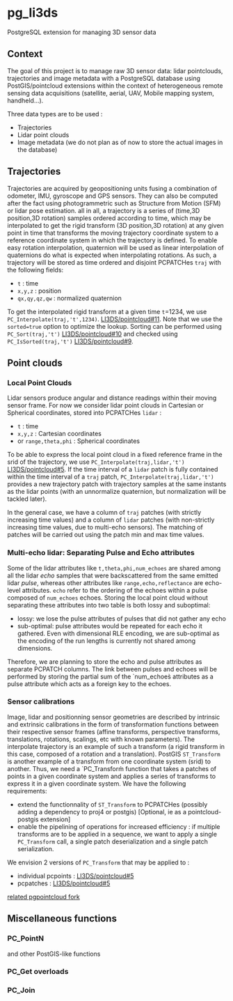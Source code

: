 # pg_li3ds
PostgreSQL extension for managing 3D sensor data

## Context
The goal of this project is to manage raw 3D sensor data: lidar pointclouds, trajectories and image metadata with a PostgreSQL database using PostGIS/pointcloud extensions within the context of heterogeneous remote sensing data acquisitions (satellite, aerial, UAV, Mobile mapping system, handheld...). 

Three data types are to be used :
- Trajectories
- Lidar point clouds
- Image metadata (we do not plan as of now to store the actual images in the database)

## Trajectories
Trajectories are acquired by geopositioning units fusing a combination of odometer, IMU, gyroscope and GPS sensors. They can also be computed after the fact using photogrammetric such as Structure from Motion (SFM) or lidar pose estimation.
all in all, a trajectory is a series of (time,3D position,3D rotation) samples ordered according to time, which may be interpolated to get the rigid transform (3D position,3D rotation) at any given point in time that transforms the moving trajectory coordinate system to a reference coordinate system in which the trajectory is defined. To enable easy rotation interpolation, quaternion will be used as linear interpolation of quaternions do what is expected when interpolating rotations.
As such, a trajectory will be stored as time ordered and disjoint PCPATCHes `traj` with the following fields:

- `t` : time
- `x,y,z` : position
- `qx,qy,qz,qw` : normalized quaternion

To get the interpolated rigid transform at a given time `t`=1234, we use `PC_Interpolate(traj,'t',1234)`. [LI3DS/pointcloud#11](https://github.com/LI3DS/pointcloud/issues/11). Note that we use the `sorted=true` option to optimize the lookup. Sorting can be performed using `PC_Sort(traj,'t')` [LI3DS/pointcloud#10](https://github.com/LI3DS/pointcloud/issues/10) and checked using `PC_IsSorted(traj,'t')` [LI3DS/pointcloud#9](https://github.com/LI3DS/pointcloud/issues/9).

## Point clouds

### Local Point Clouds
Lidar sensors produce angular and distance readings within their moving sensor frame. For now we consider lidar point clouds in Cartesian or Spherical coordinates, stored into PCPATCHes `lidar` :

- `t` : time
- `x,y,z` : Cartesian coordinates
- or `range,theta,phi` : Spherical coordinates

To be able to express the local point cloud in a fixed reference frame in the srid of the trajectory, we use `PC_Interpolate(traj,lidar,'t')`  [LI3DS/pointcloud#5](https://github.com/LI3DS/pointcloud/issues/5). If the time interval of a `lidar` patch is fully contained within the time interval of a `traj` patch, `PC_Interpolate(traj,lidar,'t')` provides a new trajectory patch with trajectory samples at the same instants as the lidar points (with an unnormalize quaternion, but normalization will be tackled later).

In the general case, we have a column of `traj` patches (with strictly increasing time values) and a column of `lidar` patches (with non-strictly increasing time values, due to multi-echo sensors). The matching of patches will be carried out using the patch min and max time values.

### Multi-echo lidar: Separating Pulse and Echo attributes
Some of the lidar attributes like `t,theta,phi,num_echoes` are shared among all the lidar *echo* samples that were backscattered from the same emitted lidar *pulse*, whereas other attributes like `range,echo,reflectance` are echo-level attributes. `echo` refer to the ordering of the echoes within a pulse composed of `num_echoes` echoes.
Storing the local point cloud without separating these attributes into two table is both lossy and suboptimal:
- lossy: we lose the pulse attributes of pulses that did not gather any echo
- sub-optimal: pulse attributes would be repeated for each echo it gathered. Even with dimensional RLE encoding, we are sub-optimal as the encoding of the run lengths is currently not shared among dimensions.

Therefore, we are planning to store the echo and pulse attributes as separate PCPATCH columns. The link between pulses and echoes will be performed by storing the partial sum of the `num_echoes̀  attributes as a pulse attribute which acts as a foreign key to the echoes.

### Sensor calibrations
Image, lidar and positionning sensor geometries are described by intrinsic and extrinsic calibrations in the form of  transformation functions between their respective sensor frames (affine transforms, perspective transforms, translations, rotations, scalings, etc with known parameters). The interpolate trajectory is an example of such a transform (a rigid transform in this case, composed of a rotation and a translation). PostGIS `ST_Transform` is another example of a transform from one coordinate system (srid) to another.
Thus, we need a `PC_Transform̀  function that takes a patches of points in a given coordinate system and applies a series of transforms to express it in a given coordinate system. We have the following requirements:
- extend the functionnality of `ST_Transform` to PCPATCHes (possibly adding a dependency to proj4 or postgis) [Optional, ie as a pointcloud-postgis extension]
- enable the pipelining of operations for increased efficiency : if multiple transforms are to be applied in a sequence, we want to apply a single `PC_Transform` call, a single patch deserialization and a single patch serialization.

We envision 2 versions of `PC_Transform` that may be applied to :
- individual pcpoints : [LI3DS/pointcloud#5](https://github.com/LI3DS/pointcloud/issues/5)
- pcpatches : [LI3DS/pointcloud#5](https://github.com/LI3DS/pointcloud/issues/5)

[related pgpointcloud fork](https://github.com/dustymugs/pgpointcloud_utils/tree/master/pgsql)

## Miscellaneous functions

### PC_PointN
and other PostGIS-like functions

### PC_Get overloads

### PC_Join


